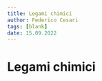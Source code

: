 ```yaml
---
title: Legami chimici
author: Federico Cesari
tags: [blank]
date: 15.09.2022
---
```

# Legami chimici
